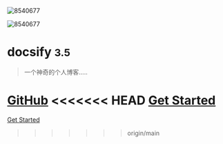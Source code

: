 <!-- _coverpage.md -->
![8540677](https://user-images.githubusercontent.com/57582317/178690312-4c558f3a-5fa5-4d11-afe3-b3c61a30da59.jpg)

![8540677](C:\Users\QIN\docsify\images\8540677.jpg)

# docsify <small>3.5</small>

> 一个神奇的个人博客.....

[GitHub](https://github.com/liqinliq/chali) 
<<<<<<< HEAD
[Get Started](/README.md)
=======
[Get Started](README.md)
>>>>>>> origin/main
